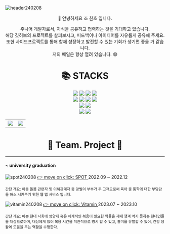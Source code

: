 ![header240208](https://github.com/chanhocode/chanhocode/assets/105937460/88de4e5c-27eb-4548-b6c1-eeefdf2aa569)

<div align=center>
<p>👋 안녕하세요 조 찬호 입니다.</p>
<p>주니어 개발자로서, 지식을 공유하고 협력하는 것을 기대하고 있습니다.<br>
해당 깃허브의 프로젝트를 살펴보시고, 피드백이나 아이디어를 자유롭게 공유해 주세요.<br> 또한 사이드프로젝트를 통해 함께 성장하고 발전할 수 있는 기회가 생기면 좋을 거 같습니다.<br> 저의 메일은 항상 열려 있습니다. 😄</p>

</div>

<div align=center><h1>📚 STACKS</h1></div>
<div align=center>
  <img src="https://img.shields.io/badge/html5-E34F26?style=for-the-badge&logo=html5&logoColor=white">
  <img src="https://img.shields.io/badge/css-1572B6?style=for-the-badge&logo=css3&logoColor=white">
  <img src="https://img.shields.io/badge/javascript-F7DF1E?style=for-the-badge&logo=javascript&logoColor=black">
  <img src="https://img.shields.io/badge/react-61DAFB?style=for-the-badge&logo=react&logoColor=black">
  <br/>
  
  <img src="https://img.shields.io/badge/node.js-339933?style=for-the-badge&logo=Node.js&logoColor=white">
  <img src="https://img.shields.io/badge/express-000000?style=for-the-badge&logo=express&logoColor=white">
  <img src="https://img.shields.io/badge/Java-007396?style=for-the-badge&logo=Java&logoColor=white">
  <img src="https://img.shields.io/badge/springboot-6DB33F?style=for-the-badge&logo=springboot&logoColor=white">
  <br/>

  <img src="https://img.shields.io/badge/mysql-4479A1?style=for-the-badge&logo=mysql&logoColor=white">
  <img src="https://img.shields.io/badge/postgresql-4169E1?style=for-the-badge&logo=postgresql&logoColor=white">
    <br/>

   <img src="https://img.shields.io/badge/cpp-00599C?style=for-the-badge&logo=cplusplus&logoColor=white">
   <img src="https://img.shields.io/badge/python-3776AB?style=for-the-badge&logo=python&logoColor=white">

</div>

<p>
</p>

<table>
  <tr>
    <td valign="top"><img src="https://github-readme-stats.vercel.app/api?username=chanhocode&show_icons=true&theme=tokyonight"/></td>
    <td valign="top"><img src="https://github-readme-stats.vercel.app/api/top-langs/?username=chanhocode&layout=compact&theme=dracula"/></td>
  </tr>
</table>

<div align=center>
  <h1>🤜 Team. Project 🤛</h1>
</div>

---

#### ~ university graduation

![spot240208](https://github.com/chanhocode/chanhocode/assets/105937460/cc6c113b-89a6-4487-bf3e-d24b076ae36a)
<a href="https://github.com/SPOT-TEAM-PJ">
👉 move on click: SPOT
</a>
2022.09 ~ 2022.12

<small>간단 개요: 아동 돌봄 관련자 및 이해관계자 중 맞벌이 부부가 주 고객으로써 육아 중 통학에 대한 부담감을 해소 시켜주기 위한 웹 앱 서비스 입니다.</small>

![vitamin240208](https://github.com/chanhocode/chanhocode/assets/105937460/55684134-ba81-46d2-ba65-65c1e2367818)
<a href="https://github.com/PJ-TEAM-Vitamin">
👉 move on click: Vitamin
</a>
2023.07 ~ 2023.10

<small>간단 개요: 바쁜 현대 사회에 영양제 혹은 체계적인 복용이 필요한 약물을 제때 챙겨 먹지 못하는 현대인들을 대상으로하며, 대상에게 있어 복용 시간을 직관적으로 명시 할 수 있고, 흥미를 유발할 수 있어, 건강 생활에 도움을 주는 역할을 수행한다.</small>
